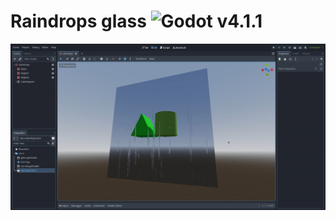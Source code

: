 # Raindrops glass ![Godot v4.1.1](https://img.shields.io/badge/godot-v4.1.1-%23478cbf)

![Screenshot](./screenshot.jpg?raw=true)
